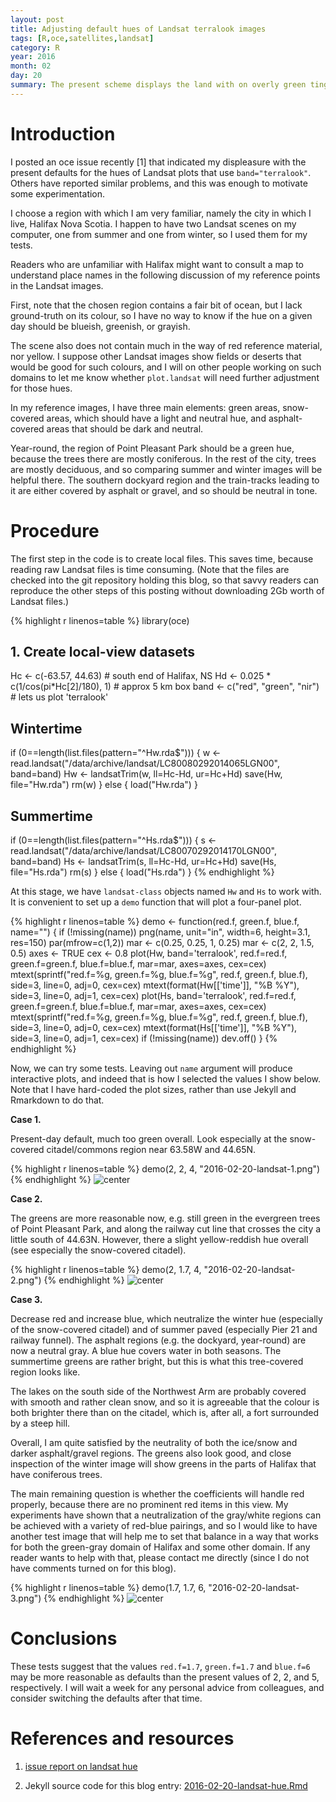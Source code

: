 ```yaml
---
layout: post
title: Adjusting default hues of Landsat terralook images
tags: [R,oce,satellites,landsat]
category: R
year: 2016
month: 02
day: 20
summary: The present scheme displays the land with on overly green tinge.
---
```


# Introduction

I posted an oce issue recently [1] that indicated my displeasure with the
present defaults for the hues of Landsat plots that use `band="terralook"`.
Others have reported similar problems, and this was enough to motivate some
experimentation.

I choose a region with which I am very familiar, namely the city in which I
live, Halifax Nova Scotia. I happen to have two Landsat scenes on my computer,
one from summer and one from winter, so I used them for my tests.

Readers who are unfamiliar with Halifax might want to consult a map to
understand place names in the following discussion of my reference points in
the Landsat images.

First, note that the chosen region contains a fair bit of ocean, but I lack
ground-truth on its colour, so I have no way to know if the hue on a given day
should be blueish, greenish, or grayish.

The scene also does not contain much in the way of red reference material, nor
yellow. I suppose other Landsat images show fields or deserts that would be
good for such colours, and I will on other people working on such domains to
let me know whether `plot.landsat` will need further adjustment for those hues.

In my reference images, I have three main elements: green areas, snow-covered
areas, which should have a light and neutral hue, and asphalt-covered areas
that should be dark and neutral.

Year-round, the region of Point Pleasant Park should be a green hue, because
the trees there are mostly coniferous. In the rest of the city, trees are
mostly deciduous, and so comparing summer and winter images will be helpful
there. The southern dockyard region and the train-tracks leading to it are
either covered by asphalt or gravel, and so should be neutral in tone.

# Procedure

The first step in the code is to create local files. This saves time, because
reading raw Landsat files is time consuming. (Note that the files are checked
into the git repository holding this blog, so that savvy readers can reproduce
the other steps of this posting without downloading 2Gb worth of Landsat
files.)


{% highlight r linenos=table %}
library(oce)
## 1. Create local-view datasets
Hc <- c(-63.57, 44.63)                 # south end of Halifax, NS
Hd <- 0.025 * c(1/cos(pi*Hc[2]/180), 1) # approx 5 km box
band <- c("red", "green", "nir") # lets us plot 'terralook'
## Wintertime
if (0==length(list.files(pattern="^Hw.rda$"))) {
    w <- read.landsat("/data/archive/landsat/LC80080292014065LGN00", band=band)
    Hw <- landsatTrim(w, ll=Hc-Hd, ur=Hc+Hd)
    save(Hw, file="Hw.rda")
    rm(w)
} else {
    load("Hw.rda")
}

## Summertime
if (0==length(list.files(pattern="^Hs.rda$"))) {
    s <- read.landsat("/data/archive/landsat/LC80070292014170LGN00", band=band)
    Hs <- landsatTrim(s, ll=Hc-Hd, ur=Hc+Hd)
    save(Hs, file="Hs.rda")
    rm(s)
} else {
    load("Hs.rda")
}
{% endhighlight %}

At this stage, we have `landsat-class` objects named `Hw` and `Hs` to work
with. It is convenient to set up a `demo` function that will plot a four-panel
plot.

{% highlight r linenos=table %}
demo <- function(red.f, green.f, blue.f, name="")
{
    if (!missing(name)) png(name, unit="in", width=6, height=3.1, res=150)
    par(mfrow=c(1,2))
    mar <- c(0.25, 0.25, 1, 0.25)
    mar <- c(2, 2, 1.5, 0.5)
    axes <- TRUE
    cex <- 0.8
    plot(Hw, band='terralook', red.f=red.f, green.f=green.f, blue.f=blue.f,
         mar=mar, axes=axes, cex=cex)
    mtext(sprintf("red.f=%g, green.f=%g, blue.f=%g", red.f, green.f, blue.f),
          side=3, line=0, adj=0, cex=cex)
    mtext(format(Hw[['time']], "%B %Y"), side=3, line=0, adj=1, cex=cex)
    plot(Hs, band='terralook', red.f=red.f, green.f=green.f, blue.f=blue.f,
         mar=mar, axes=axes, cex=cex)
    mtext(sprintf("red.f=%g, green.f=%g, blue.f=%g", red.f, green.f, blue.f),
          side=3, line=0, adj=0, cex=cex)
    mtext(format(Hs[['time']], "%B %Y"), side=3, line=0, adj=1, cex=cex)
    if (!missing(name)) dev.off()
}
{% endhighlight %}

Now, we can try some tests. Leaving out `name` argument will produce
interactive plots, and indeed that is how I selected the values I show below.
Note that I have hard-coded the plot sizes, rather than use Jekyll and
Rmarkdown to do that.

**Case 1.**

Present-day default, much too green overall. Look especially at the
snow-covered citadel/commons region near 63.58W and 44.65N.


{% highlight r linenos=table %}
demo(2, 2, 4, "2016-02-20-landsat-1.png")
{% endhighlight %}
![center](http://dankelley.github.io/figs/2016-02-20-landsat-1.png) 

**Case 2.**

The greens are more reasonable now, e.g. still green in the evergreen trees of
Point Pleasant Park, and along the railway cut line that crosses the city a
little south of 44.63N. However, there a slight yellow-reddish hue overall (see
especially the snow-covered citadel).


{% highlight r linenos=table %}
demo(2, 1.7, 4, "2016-02-20-landsat-2.png")
{% endhighlight %}
![center](http://dankelley.github.io/figs/2016-02-20-landsat-2.png) 

**Case 3.**

Decrease red and increase blue, which neutralize the winter hue (especially of
the snow-covered citadel) and of summer paved (especially Pier 21 and railway
funnel).  The asphalt regions (e.g. the dockyard, year-round) are now a neutral
gray.  A blue hue covers water in both seasons. The summertime greens are
rather bright, but this is what this tree-covered region looks like.

The lakes on the south side of the Northwest Arm are probably covered with
smooth and rather clean snow, and so it is agreeable that the colour is both
brighter there than on the citadel, which is, after all, a fort surrounded by a
steep hill.

Overall, I am quite satisfied by the neutrality of both the ice/snow and darker
asphalt/gravel regions.  The greens also look good, and close inspection of the
winter image will show greens in the parts of Halifax that have coniferous
trees.

The main remaining question is whether the coefficients will handle red
properly, because there are no prominent red items in this view.  My
experiments have shown that a neutralization of the gray/white regions can be
achieved with a variety of red-blue pairings, and so I would like to have
another test image that will help me to set that balance in a way that works
for both the green-gray domain of Halifax and some other domain.  If any reader
wants to help with that, please contact me directly (since I do not have
comments turned on for this blog).


{% highlight r linenos=table %}
demo(1.7, 1.7, 6, "2016-02-20-landsat-3.png")
{% endhighlight %}
![center](http://dankelley.github.io/figs/2016-02-20-landsat-3.png) 

# Conclusions

These tests suggest that the values `red.f=1.7`, `green.f=1.7` and `blue.f=6`
may be more reasonable as defaults than the present values of 2, 2, and 5,
respectively.  I will wait a week for any personal advice from colleagues, and
consider switching the defaults after that time.

# References and resources

1. [issue report on landsat hue](https://github.com/dankelley/oce/issues/874)

2. Jekyll source code for this blog entry: [2016-02-20-landsat-hue.Rmd](https://raw.github.com/dankelley/dankelley.github.io/master/assets/2016-02-20-landsat-hue.Rmd)
